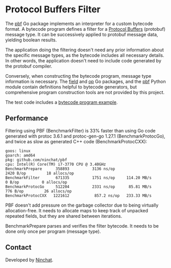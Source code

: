 # Protocol Buffers Filter

The [pbf](https://pkg.go.dev/github.com/ninchat/pbf) Go package implements an
interpreter for a custom bytecode format.  A bytecode program defines a filter
for a [Protocol Buffers](https://developers.google.com/protocol-buffers)
(protobuf) message type.  It can be successively applied to protobuf message
data, yielding boolean results.

The application doing the filtering doesn't need any prior information about
the specific message types, as the bytecode includes all necessary details.  In
other words, the application doesn't need to include code generated by the
protobuf compiler.

Conversely, when constructing the bytecode program, message type information is
necessary.  The [field](https://pkg.go.dev/github.com/ninchat/pbf/field) and
[op](https://pkg.go.dev/github.com/ninchat/pbf/op) Go packages, and the
[pbf](pbf.py) Python module contain definitions helpful to bytecode generators,
but comprehensive program construction tools are not provided by this project.

The test code includes a [bytecode program example](pbf_test.go).


## Performance

Filtering using PBF (BenchmarkFilter) is 33% faster than using Go code
generated with protoc 3.6.1 and protoc-gen-go 1.27.1 (BenchmarkProtocGo), and
twice as slow as generated C++ code (BenchmarkProtocCXX):

```
goos: linux
goarch: amd64
pkg: github.com/ninchat/pbf
cpu: Intel(R) Core(TM) i7-3770 CPU @ 3.40GHz
BenchmarkPrepare      358893          3136 ns/op                        2420 B/op         18 allocs/op
BenchmarkFilter       671335          1751 ns/op     114.20 MB/s           0 B/op          0 allocs/op
BenchmarkProtocGo     512204          2331 ns/op      85.81 MB/s         776 B/op         26 allocs/op
BenchmarkProtocCXX   1221612           857.2 ns/op   233.33 MB/s
```

PBF doesn't add pressure on the garbage collector due to being virtually
allocation-free.  It needs to allocate maps to keep track of unpacked repeated
fields, but they are shared between iterations.

BenchmarkPrepare parses and verifies the filter bytecode.  It needs to be done
only once per program (message type).


## Contact

Developed by [Ninchat](https://ninchat.com/contact).

